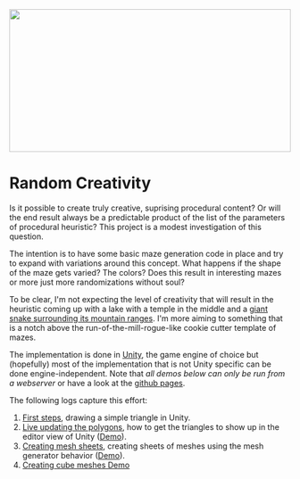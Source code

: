 
<img src="https://upload.wikimedia.org/wikipedia/commons/thumb/e/ea/Van_Gogh_-_Starry_Night_-_Google_Art_Project.jpg/757px-Van_Gogh_-_Starry_Night_-_Google_Art_Project.jpg" style="object-fit:cover" width="100%" height="256px"/>

Random Creativity
=================

Is it possible to create truly creative, suprising procedural content? Or will the end result always be a predictable product of the list of the parameters of procedural heuristic? This project is a modest investigation of this question. 

The intention is to have some basic maze generation code in place and try to expand with variations around this concept. What happens if the shape of the maze gets varied? The colors? Does this result in  interesting mazes or more just more randomizations without soul?

To be clear, I'm not expecting the level of creativity that will result in the heuristic coming up with a lake with a temple in the middle and a [giant snake surrounding its mountain ranges](https://www.google.com/url?sa=i&url=https%3A%2F%2Fwww.reddit.com%2Fr%2FVirtualPhotographers%2Fcomments%2Feomtwj%2Fgod_of_war_4_and_the_world_serpent%2F&psig=AOvVaw0K3YTu3Xn79ltR_lwtD6-J&ust=1595930479359000&source=images&cd=vfe&ved=0CAIQjRxqFwoTCLiMucCW7eoCFQAAAAAdAAAAABAD). I'm more aiming to something that is a notch above the run-of-the-mill-rogue-like cookie cutter template of mazes.

The implementation is done in [Unity](https://unity.com/), the game engine of choice but (hopefully) most of the implementation that is not Unity specific can be done engine-independent. Note that _all demos below can only be run from a webserver_ or have a look at the [github pages](https://pointlesspun.github.io/Randomized-Creativity).  

The following logs capture this effort:

1. [First steps](Doc/001-first-steps.md), drawing a simple triangle in Unity.
2. [Live updating the polygons](Doc/002-updating-the-editor.md), how to get the triangles to show up in the editor view of Unity ([Demo](Doc/Html/TwoTriangles/index.html)). 
3. [Creating mesh sheets](Doc/003-mesh-sheets.md), creating sheets of meshes using the mesh generator behavior ([Demo](Doc/Html/MeshSheet/index.html)). 
4. [Creating cube meshes Demo](Doc/Html/CubeMeshes/index.html)